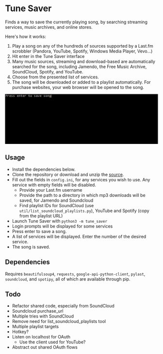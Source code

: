 Tune Saver
==========
Finds a way to save the currently playing song, by searching streaming services, music archives, and online stores.

Here's how it works:

1. Play a song on any of the hundreds of sources supported by a Last.fm
scrobbler (Pandora, YouTube, Spotify, Windows Media Player, Vevo...)
2. Hit enter in the Tune Saver interface
3. Many music sources, streaming and download-based are
automatically searched for the song, including
Jamendo, the Free Music Archive, SoundCloud, Spotify, and YouTube.
4. Choose from the presented list of services.
5. The song will be downloaded or added to a playlist automatically.
For purchase websites, your web browser will be opened to the song.

![Saving a song to Spotify with Tune Saver](images/tunesaver.gif)

Usage
-----
* Install the dependencies below.
* Clone the repository or download and unzip the [source](https://github.com/clentner/Tune-Saver/archive/master.zip).
* Fill out the fields in `config.ini`, for any services you wish to use. Any service with empty fields will be disabled.
    - Provide your Last.fm username
    - Provide the path to a directory in which mp3 downloads will be saved, for Jamendo and Soundcloud
    - Find playlist IDs for SoundCloud (use `util/list_soundcloud_playlists.py`), YouTube and Spotify (copy from the playlist URL)
* Launch Tune Saver with `python3 -m tune_saver`
* Login prompts will be displayed for some services
* Press enter to save a song.
* A list of services will be displayed. Enter the number of the desired service.
* The song is saved.


Dependencies
------------
Requires `beautifulsoup4`, `requests`, `google-api-python-client`, `pylast`, 
`soundcloud`, and `spotipy`, all of which are available through pip.


Todo
----
* Refactor shared code, especially from SoundCloud
* Soundcloud purchase_url
* Multiple tries with SoundCloud
* Remove need for list_soundcloud_playlists tool
* Multiple playlist targets
* Hotkey?
* Listen on localhost for OAuth
    - Use the client used for YouTube?
* Abstract out shared OAuth flows